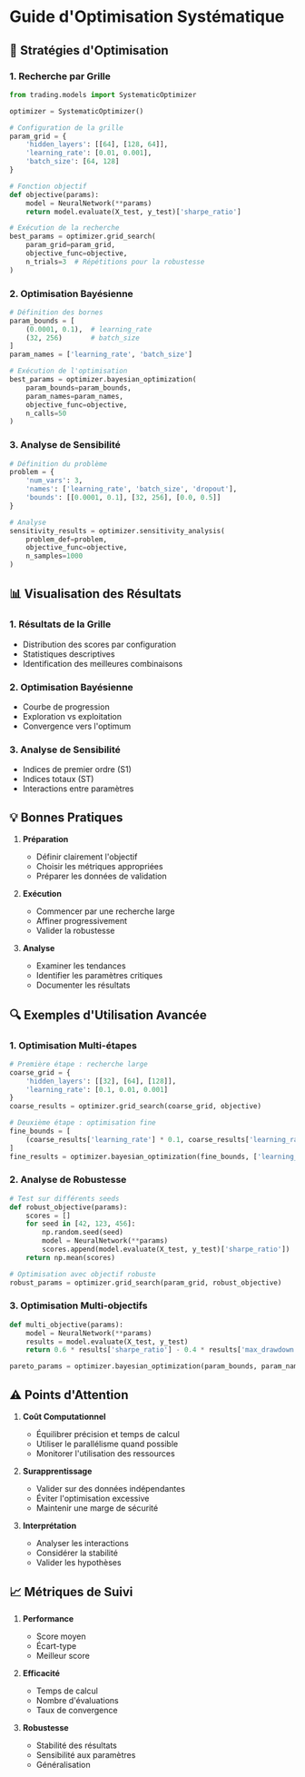 # Guide d'Optimisation Systématique

## 🔄 Stratégies d'Optimisation

### 1. Recherche par Grille
```python
from trading.models import SystematicOptimizer

optimizer = SystematicOptimizer()

# Configuration de la grille
param_grid = {
    'hidden_layers': [[64], [128, 64]],
    'learning_rate': [0.01, 0.001],
    'batch_size': [64, 128]
}

# Fonction objectif
def objective(params):
    model = NeuralNetwork(**params)
    return model.evaluate(X_test, y_test)['sharpe_ratio']

# Exécution de la recherche
best_params = optimizer.grid_search(
    param_grid=param_grid,
    objective_func=objective,
    n_trials=3  # Répétitions pour la robustesse
)
```

### 2. Optimisation Bayésienne
```python
# Définition des bornes
param_bounds = [
    (0.0001, 0.1),  # learning_rate
    (32, 256)       # batch_size
]
param_names = ['learning_rate', 'batch_size']

# Exécution de l'optimisation
best_params = optimizer.bayesian_optimization(
    param_bounds=param_bounds,
    param_names=param_names,
    objective_func=objective,
    n_calls=50
)
```

### 3. Analyse de Sensibilité
```python
# Définition du problème
problem = {
    'num_vars': 3,
    'names': ['learning_rate', 'batch_size', 'dropout'],
    'bounds': [[0.0001, 0.1], [32, 256], [0.0, 0.5]]
}

# Analyse
sensitivity_results = optimizer.sensitivity_analysis(
    problem_def=problem,
    objective_func=objective,
    n_samples=1000
)
```

## 📊 Visualisation des Résultats

### 1. Résultats de la Grille
- Distribution des scores par configuration
- Statistiques descriptives
- Identification des meilleures combinaisons

### 2. Optimisation Bayésienne
- Courbe de progression
- Exploration vs exploitation
- Convergence vers l'optimum

### 3. Analyse de Sensibilité
- Indices de premier ordre (S1)
- Indices totaux (ST)
- Interactions entre paramètres

## 💡 Bonnes Pratiques

1. **Préparation**
   - Définir clairement l'objectif
   - Choisir les métriques appropriées
   - Préparer les données de validation

2. **Exécution**
   - Commencer par une recherche large
   - Affiner progressivement
   - Valider la robustesse

3. **Analyse**
   - Examiner les tendances
   - Identifier les paramètres critiques
   - Documenter les résultats

## 🔍 Exemples d'Utilisation Avancée

### 1. Optimisation Multi-étapes
```python
# Première étape : recherche large
coarse_grid = {
    'hidden_layers': [[32], [64], [128]],
    'learning_rate': [0.1, 0.01, 0.001]
}
coarse_results = optimizer.grid_search(coarse_grid, objective)

# Deuxième étape : optimisation fine
fine_bounds = [
    (coarse_results['learning_rate'] * 0.1, coarse_results['learning_rate'] * 10)
]
fine_results = optimizer.bayesian_optimization(fine_bounds, ['learning_rate'], objective)
```

### 2. Analyse de Robustesse
```python
# Test sur différents seeds
def robust_objective(params):
    scores = []
    for seed in [42, 123, 456]:
        np.random.seed(seed)
        model = NeuralNetwork(**params)
        scores.append(model.evaluate(X_test, y_test)['sharpe_ratio'])
    return np.mean(scores)

# Optimisation avec objectif robuste
robust_params = optimizer.grid_search(param_grid, robust_objective)
```

### 3. Optimisation Multi-objectifs
```python
def multi_objective(params):
    model = NeuralNetwork(**params)
    results = model.evaluate(X_test, y_test)
    return 0.6 * results['sharpe_ratio'] - 0.4 * results['max_drawdown']

pareto_params = optimizer.bayesian_optimization(param_bounds, param_names, multi_objective)
```

## ⚠️ Points d'Attention

1. **Coût Computationnel**
   - Équilibrer précision et temps de calcul
   - Utiliser le parallélisme quand possible
   - Monitorer l'utilisation des ressources

2. **Surapprentissage**
   - Valider sur des données indépendantes
   - Éviter l'optimisation excessive
   - Maintenir une marge de sécurité

3. **Interprétation**
   - Analyser les interactions
   - Considérer la stabilité
   - Valider les hypothèses

## 📈 Métriques de Suivi

1. **Performance**
   - Score moyen
   - Écart-type
   - Meilleur score

2. **Efficacité**
   - Temps de calcul
   - Nombre d'évaluations
   - Taux de convergence

3. **Robustesse**
   - Stabilité des résultats
   - Sensibilité aux paramètres
   - Généralisation 